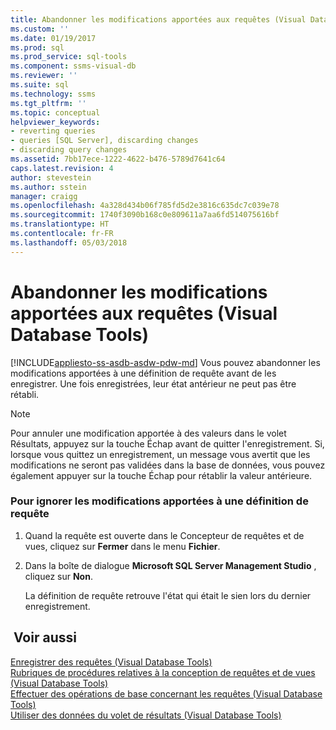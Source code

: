 ```yaml
---
title: Abandonner les modifications apportées aux requêtes (Visual Database Tools) | Microsoft Docs
ms.custom: ''
ms.date: 01/19/2017
ms.prod: sql
ms.prod_service: sql-tools
ms.component: ssms-visual-db
ms.reviewer: ''
ms.suite: sql
ms.technology: ssms
ms.tgt_pltfrm: ''
ms.topic: conceptual
helpviewer_keywords:
- reverting queries
- queries [SQL Server], discarding changes
- discarding query changes
ms.assetid: 7bb17ece-1222-4622-b476-5789d7641c64
caps.latest.revision: 4
author: stevestein
ms.author: sstein
manager: craigg
ms.openlocfilehash: 4a328d434b06f785fd5d2e3816c635dc7c039e78
ms.sourcegitcommit: 1740f3090b168c0e809611a7aa6fd514075616bf
ms.translationtype: HT
ms.contentlocale: fr-FR
ms.lasthandoff: 05/03/2018
---
```

# <a name="discard-changes-made-to-queries-visual-database-tools"></a>Abandonner les modifications apportées aux requêtes (Visual Database Tools)
[!INCLUDE[appliesto-ss-asdb-asdw-pdw-md](../../includes/appliesto-ss-asdb-asdw-pdw-md.md)]
Vous pouvez abandonner les modifications apportées à une définition de requête avant de les enregistrer. Une fois enregistrées, leur état antérieur ne peut pas être rétabli.  
  
> [!NOTE]  
> Pour annuler une modification apportée à des valeurs dans le volet Résultats, appuyez sur la touche Échap avant de quitter l'enregistrement. Si, lorsque vous quittez un enregistrement, un message vous avertit que les modifications ne seront pas validées dans la base de données, vous pouvez également appuyer sur la touche Échap pour rétablir la valeur antérieure.  
  
### <a name="to-discard-changes-made-to-a-query-definition"></a>Pour ignorer les modifications apportées à une définition de requête  
  
1.  Quand la requête est ouverte dans le Concepteur de requêtes et de vues, cliquez sur **Fermer** dans le menu **Fichier**.  
  
2.  Dans la boîte de dialogue **Microsoft SQL Server Management Studio** , cliquez sur **Non**.  
  
    La définition de requête retrouve l'état qui était le sien lors du dernier enregistrement.  
  
## <a name="see-also"></a> Voir aussi  
[Enregistrer des requêtes (Visual Database Tools)](../../ssms/visual-db-tools/save-queries-visual-database-tools.md)  
[Rubriques de procédures relatives à la conception de requêtes et de vues (Visual Database Tools)](../../ssms/visual-db-tools/design-queries-and-views-how-to-topics-visual-database-tools.md)  
[Effectuer des opérations de base concernant les requêtes (Visual Database Tools)](../../ssms/visual-db-tools/perform-basic-operations-with-queries-visual-database-tools.md)  
[Utiliser des données du volet de résultats (Visual Database Tools)](../../ssms/visual-db-tools/work-with-data-in-the-results-pane-visual-database-tools.md)  
  
